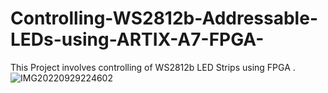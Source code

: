 # Controlling-WS2812b-Addressable-LEDs-using-ARTIX-A7-FPGA-
This Project involves controlling of WS2812b LED Strips using FPGA . 
![IMG20220929224602](https://user-images.githubusercontent.com/98607828/193101501-30c1aebf-dc1b-44b9-943c-d431989c259d.jpg)
